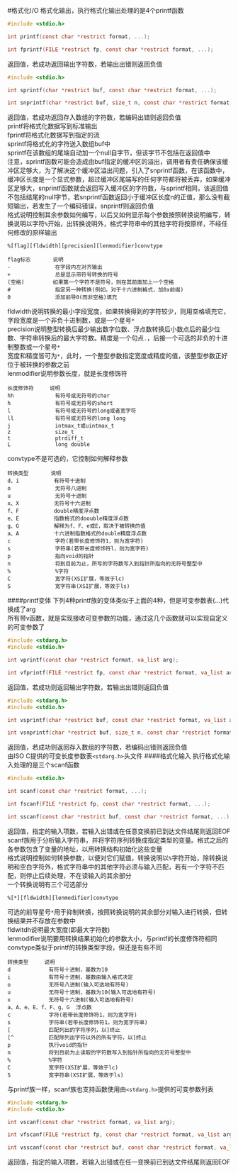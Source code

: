 #格式化I/O
格式化输出，执行格式化输出处理的是4个printf函数
```c
#include <stdio.h>

int printf(const char *restrict format, ...);

int fprintf(FILE *restrict fp, const char *restrict format, ...);
```
返回值，若成功返回输出字符数，若输出出错则返回负值
```c
#include <stdio.h>

int sprintf(char *restrict buf, const char *restrict format, ...);

int snprintf(char *restrict buf, size_t n, const char *restrict format, ...);
```
返回值，若成功返回存入数组的字符数，若编码出错则返回负值             
printf将格式化数据写到标准输出           
fprintf将格式化数据写到指定的流           
sprintf将格式化的字符送入数组buf中           
sprintf在该数组的尾端自动加一个null自字节，但该字节不包括在返回值中             
注意，sprintf函数可能会造成由buf指定的缓冲区的溢出，调用者有责任确保该缓冲区足够大，为了解决这个缓冲区溢出问题，引入了snprintf函数，在该函数中，缓冲区长度是一个显式参数，超过缓冲区尾端写的任何字符都将被丢弃，如果缓冲区足够大，snprintf函数就会返回写入缓冲区的字符数，与sprintf相同，该返回值不包括结尾的null字节，若snprintf函数返回小于缓冲区长度n的正值，那么没有截短输出，若发生了一个编码错误，snprintf则返回负值          
格式说明控制其余参数如何编写，以后又如何显示每个参数按照转换说明编写，转换说明以字符`%`开始，出转换说明外，格式字符串中的其他字符将按原样，不经任何修改的原样输出
```text
%[flag][fldwidth][precision][lenmodifier]convtype
```
```text
flag标志       说明
-              在字段内左对齐输出
+              总是显示带符号转换的符号
(空格)         如果第一个字符不是符号，则在其前面加上一个空格
#              指定另一种转换(例如，对于十六进制格式，加0x前缀)
0              添加前导0(而非空格)填充
```
fldwidth说明转换的最小字段宽度，如果转换得到的字符较少，则用空格填充它，字段宽度是一个非负十进制数，或是一个星号`*`           
precision说明整型转换后最少输出数字位数、浮点数转换后小数点后的最少位数、字符串转换后的最大字符数。精度是一个句点`.`，后接一个可选的非负的十进制整数或一个星号`*`          
宽度和精度皆可为`*`，此时，一个整型参数指定宽度或精度的值，该整型参数正好位于被转换的参数之前          
lenmodifier说明参数长度，就是长度修饰符
```text
长度修饰符     说明
hh             有符号或无符号的char
h              有符号或无符号的short
l              有符号或无符号的long或者宽字符
ll             有符号或无符号的long long
j              intmax_t或uintmax_t
z              size_t
t              ptrdiff_t
L              long double
```
convtype不是可选的，它控制如何解释参数
```text
转换类型       说明
d、i           有符号十进制
o              无符号八进制
u              无符号十进制
x、X           无符号十六进制
f、F           double精度浮点数
e、E           指数格式的doouble精度浮点数
g、G           解释为f、F、e或E，取决于被转换的值
a、A           十六进制指数格式的double精度浮点数
c              字符(若带长度修饰符1，则为宽字符)
s              字符串(若带长度修饰符l，则为宽字符)
p              指向void的指针
n              将到目前为止，所写的字符数写入到指针所指向的无符号整型中
%              %字符
C              宽字符(XSI扩展，等效于lc)
S              宽字符串(XSI扩展，等效于ls)
```
####printf变体
下列4种printf族的变体类似于上面的4种，但是可变参数表(...)代换成了arg          
所有带v函数，就是实现接收可变参数的功能，通过这几个函数就可以实现自定义的可变参数了
```c
#include <stdarg.h>
#include <stdio.h>

int vprintf(const char *restrict format, va_list arg);

int vfprintf(FILE *restrict fp, const char *restrict format, va_list arg);
```
返回值，若成功则返回输出字符数，若输出出错则返回负值
```c
#include <stdarg.h>
#include <stdio.h>

int vsprintf(char *restrict buf, const char *restrict format, va_list arg);

int vsnprintf(char *restrict buf, size_t n, const char *restrict format, va_list arg);
```
返回值，若成功则返回存入数组的字符数，若编码出错则返回负值     
由ISO C提供的可变长度参数表`<stdarg.h>`头文件
####格式化输入
执行格式化输入处理的是三个scanf函数
```c
#include <stdio.h>

int scanf(const char *restrict format, ...);

int fscanf(FILE *restrict fp, const char *restrict format, ...);

int sscanf(const char *restrict buf, const char *restrict format, ...);
```
返回值，指定的输入项数，若输入出错或在任意变换前已到达文件结尾则返回EOF           
scanf族用于分析输入字符串，并将字符序列转换成指定类型的变量。格式之后的各参数包含了变量的地址，以用转换结构初始化这些变量          
格式说明控制如何转换参数，以便对它们赋值，转换说明以`%`字符开始，除转换说明和空白字符外，格式字符串中的其他字符必须与输入匹配，若有一个字符不匹配，则停止后续处理，不在读输入的其余部分          
一个转换说明有三个可选部分           
```text
%[*][fldwidth][lenmodifier]convtype
```
可选的前导星号`*`用于抑制转换，按照转换说明的其余部分对输入进行转换，但转换结果并不存放在参数中         
fldwitdh说明最大宽度(即最大字符数)           
lenmodifier说明要用转换结果初始化的参数大小，与printf的长度修饰符相同        
convtype类似于printf的转换类型字段，但还是有些不同
```text
转换类型     说明
d            有符号十进制，基数为10
i            有符号十进制，基数由输入格式决定
o            无符号八进制(输入可选地有符号)
u            无符号十进制，基数为10(输入可选地有符号)
x            无符号十六进制(输入可选地有符号)
a、A、e、E、f、F、g、G  浮点数
c            字符(若带长度修饰符1，则为宽字符)
s            字符串(若带长度修饰符1，则为宽字符串)
[            匹配列出的字符序列，以]终止
[^           匹配除列出字符以外的所有字符，以]终止
p            执行void的指针
n            将到目前为止读取的字符数写入到指针所指向的无符号整型中
%            %字符
C            宽字符(XSI扩展，等效于lc)
S            宽字符串(XSI扩展，等效于ls)
```
与printf族一样，scanf族也支持函数使用由`<stdarg.h>`提供的可变参数列表
```c
#include <stdarg.h>
#include <stdio.h>

int vscanf(const char *restrict format, va_list arg);

int vfscanf(FILE *restrict fp, const char *restrict format, va_list arg);

int vsscanf(const char *restrict buf, const char *restrict format, va_list arg);
```
返回值，指定的输入项数，若输入出错或在任一变换前已到达文件结尾则返回EOF            

